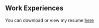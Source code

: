 ## Work Experiences

You can download or view my resume
[here](https://raw.githubusercontent.com/amirhh00/amirhh00/refs/heads/main/static/resume.pdf)
